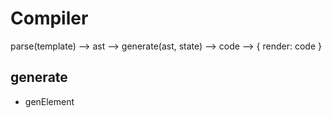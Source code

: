 # Compiler
parse(template) --> ast --> generate(ast, state) --> code --> { render: code }

## generate
- genElement